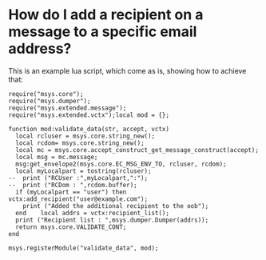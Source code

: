 # How do I add a recipient on a message to a specific email address?

This is an example lua script, which come as is, showing how to achieve that:

```
require("msys.core");
require("msys.dumper");
require("msys.extended.message");
require("msys.extended.vctx");local mod = {};

function mod:validate_data(str, accept, vctx)
  local rcluser = msys.core.string_new();
  local rcdom= msys.core.string_new();
  local mc = msys.core.accept_construct_get_message_construct(accept);
  local msg = mc.message;
  msg:get_envelope2(msys.core.EC_MSG_ENV_TO, rcluser, rcdom);
  local myLocalpart = tostring(rcluser);
--  print ("RCUser :",myLocalpart,":");
--  print ("RCDom : ",rcdom.buffer);
  if (myLocalpart == "user") then       vctx:add_recipient("user@example.com");
    print ("Added the additional recipient to the oob");
  end    local addrs = vctx:recipient_list();
  print ("Recipient list : ",msys.dumper.Dumper(addrs));
  return msys.core.VALIDATE_CONT;
end

msys.registerModule("validate_data", mod);
```
